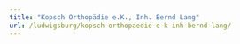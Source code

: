 ```yaml
---
title: "Kopsch Orthopädie e.K., Inh. Bernd Lang"
url: /ludwigsburg/kopsch-orthopaedie-e-k-inh-bernd-lang/
---
```

